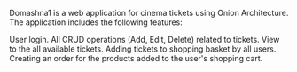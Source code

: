 Domashna1 is a web application for cinema tickets using Onion Architecture. The application includes the following features:

User login.
All CRUD operations (Add, Edit, Delete) related to tickets.
View to the all available tickets.
Adding tickets to shopping basket by all users.
Creating an order for the products added to the user's shopping cart.
